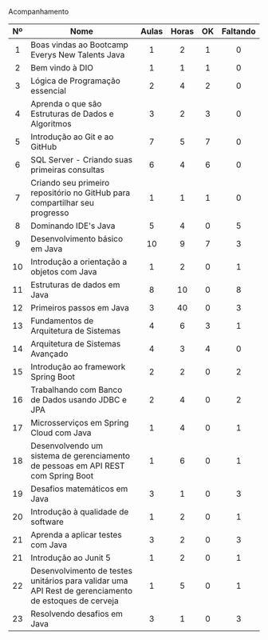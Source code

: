 Acompanhamento



|  Nº  | Nome                                                         | Aulas | Horas |  OK  | Faltando |
| :--: | ------------------------------------------------------------ | :---: | :---: | :--: | :------: |
|  1   | Boas  vindas ao Bootcamp Everys New Talents Java             |   1   |   2   |  1   |    0     |
|  2   | Bem  vindo à DIO                                             |   1   |   1   |  1   |    0     |
|  3   | Lógica  de Programação essencial                             |   2   |   4   |  2   |    0     |
|  4   | Aprenda  o que são Estruturas de Dados e Algoritmos          |   3   |   2   |  3   |    0     |
|  5   | Introdução  ao Git e ao GitHub                               |   7   |   5   |  7   |    0     |
|  6   | SQL  Server - Criando suas primeiras consultas               |   6   |   4   |  6   |    0     |
|  7   | Criando  seu primeiro repositório no GitHub para compartilhar seu progresso |   1   |   1   |  1   |    0     |
|  8   | Dominando  IDE's Java                                        |   5   |   4   |  0   |    5     |
|  9   | Desenvolvimento  básico em Java                              |  10   |   9   |  7   |    3     |
|  10  | Introdução  a orientação a objetos com Java                  |   1   |   2   |  0   |    1     |
|  11  | Estruturas  de dados em Java                                 |   8   |  10   |  0   |    8     |
|  12  | Primeiros  passos em Java                                    |   3   |  40   |  0   |    3     |
|  13  | Fundamentos  de Arquitetura de Sistemas                      |   4   |   6   |  3   |    1     |
|  14  | Arquitetura  de Sistemas Avançado                            |   4   |   3   |  4   |    0     |
|  15  | Introdução  ao framework Spring Boot                         |   2   |   2   |  0   |    2     |
|  16  | Trabalhando  com Banco de Dados usando JDBC e JPA            |   2   |   4   |  0   |    2     |
|  17  | Microsserviços  em Spring Cloud com Java                     |   1   |   4   |  0   |    1     |
|  18  | Desenvolvendo  um sistema de gerenciamento de pessoas em API REST com Spring Boot |   1   |   6   |  0   |    1     |
|  19  | Desafios  matemáticos em Java                                |   3   |   1   |  0   |    3     |
|  20  | Introdução  à qualidade de software                          |   1   |   2   |  0   |    1     |
|  21  | Aprenda  a aplicar testes com Java                           |   3   |   2   |  0   |    3     |
|  21  | Introdução  ao Junit 5                                       |   1   |   2   |  0   |    1     |
|  22  | Desenvolvimento  de testes unitários para validar uma API Rest de gerenciamento de estoques de  cerveja |   1   |   5   |  0   |    1     |
|  23  | Resolvendo  desafios em Java                                 |   3   |   1   |  0   |    3     |